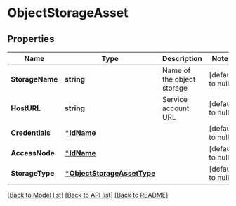 # ObjectStorageAsset

## Properties
Name | Type | Description | Notes
------------ | ------------- | ------------- | -------------
**StorageName** | **string** | Name of the object storage | [default to null]
**HostURL** | **string** | Service account URL | [default to null]
**Credentials** | [***IdName**](IdName.md) |  | [default to null]
**AccessNode** | [***IdName**](IdName.md) |  | [default to null]
**StorageType** | [***ObjectStorageAssetType**](ObjectStorageAssetType.md) |  | [default to null]

[[Back to Model list]](../README.md#documentation-for-models) [[Back to API list]](../README.md#documentation-for-api-endpoints) [[Back to README]](../README.md)

